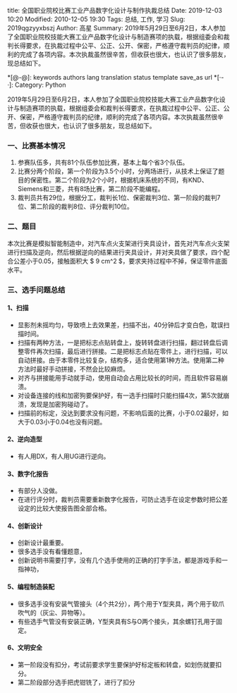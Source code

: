 title: 全国职业院校比赛工业产品数字化设计与制作执裁总结
Date: 2019-12-03 10:20
Modified: 2010-12-05 19:30
Tags: 总结, 工作, 学习
Slug: 2019qgzyyxbszj
Author: 高星
Summary: 2019年5月29日至6月2日，本人参加了全国职业院校技能大赛工业产品数字化设计与制造赛项的执载，根据组委会和裁判长得要求，在执裁过程中公平、公正、公开、保密，严格遵守裁判员的纪律，顺利的完成了各项内容。本次执裁虽然很辛苦，但收获也很大，也认识了很多朋友，现总结如下。

*[@-@]: keywords authors lang translation status template save_as url
*[·-·]: Category: Python

2019年5月29日至6月2日，本人参加了全国职业院校技能大赛工业产品数字化设计与制造赛项的执载，根据组委会和裁判长得要求，在执裁过程中公平、公正、公开、保密，严格遵守裁判员的纪律，顺利的完成了各项内容。本次执裁虽然很辛苦，但收获也很大，也认识了很多朋友，现总结如下。

### 一、比赛基本情况

1. 参赛队伍多，共有81个队伍参加比赛，基本上每个省3个队伍。
2. 比赛分两个阶段，第一个阶段为3.5个小时，分两场进行，从技术上保证了题目的保密性。第二个阶段为2个小时，根据机床系统的不同，有KND、Siemens和三菱，共有8场比赛，第二阶段不能编程。
3. 裁判员共有29位，根据分工，裁判长1位、保密裁判3位、第一阶段的裁判7位、第二阶段的裁判8位、评分裁判10位。

### 二、题目

本次比赛是模拟智能制造中，对汽车点火支架进行夹具设计，首先对汽车点火支架进行扫描及逆向，然后根据逆向的结果进行夹具设计，并对夹具做了要求，四个配合公差小于0.05，接触面积大 $ 9 cm^2 $，要求夹持过程中不掉，保证零件底面水平。

### 三、选手问题总结

#### 1、扫描

- 显影剂未摇均匀，导致喷上去效果差，扫描不出，40分钟后才变白色，耽误扫描时间。
- 扫描有两种方法，一是把标志点贴转盘上，旋转转盘进行扫描，翻过转盘后调整零件再次扫描，最后进行拼接。二是把标志点贴在零件上，进行扫描，可以自动拼接。由于本零件比较复杂，结构多，适合使用第1种方法。使用第二种方法时最好手动拼接，不然会比较麻烦。
- 对齐与拼接能用手动就手动，使用自动会占用比较长的时间，而且软件容易崩溃。
- 对设备连接的线和加密狗要保护好，有一选手扫描时只能扫描4次，第5次就崩溃，发现是加密狗碰动了。
- 扫描前的标定，没达到要求没有问题，不影响后面的比赛，小于0.02最好，如大于0.03小于0.04也没有问题。

#### 2、逆向造型

- 有人用DX，有人用UG进行逆向。

#### 3、数字化报告

- 有部分人没做。
- 在进行评分时，裁判员需要重新数字化报告，可防止选手在设定参数时把公差设定的比较大使报告图全部合格。

#### 4、创新设计

- 创新设计最重要。
- 很多选手没有看懂题意，
- 创新说明书需要打字，没有几个选手使用的正确的打字手法，都是游戏手和一指神功，

#### 5、编程制造装配

- 很多选手没有安装气管接头（4个共2分），两个用于Y型夹具，两个用于软爪吹气的（灰尘、异物等）。
- 有些选手气管没有安装正确，Y型夹具有S与O两个接头，其余螺钉孔用于固定。

#### 6、文明安全

- 第一阶段没有扣分，考试前要求学生要保护好标定板和转盘，如划伤就要扣分。
- 第二阶段部分选手把虎钳铣了，进行了扣分